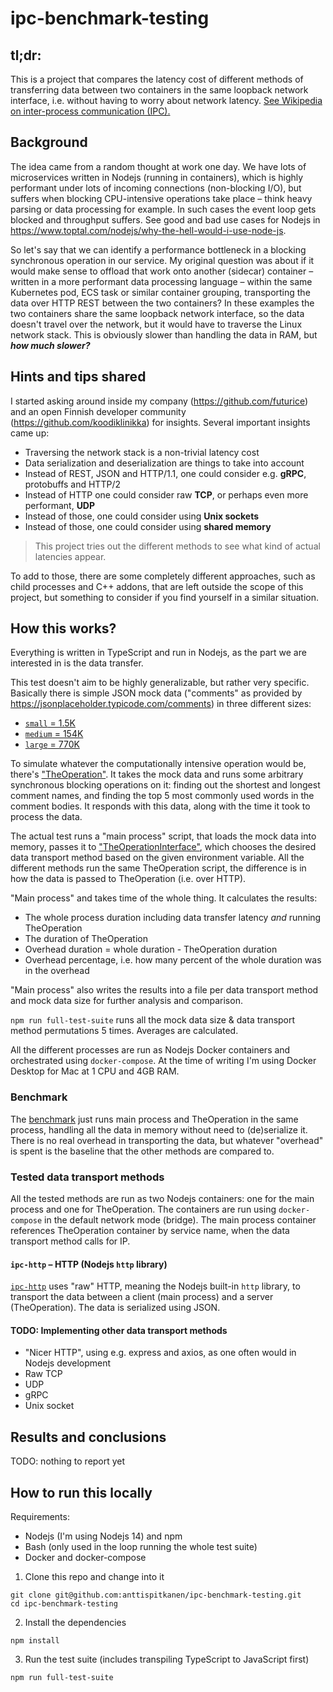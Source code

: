 # ipc-benchmark-testing

## tl;dr:

This is a project that compares the latency cost of different methods of transferring data between two containers in the same loopback network interface, i.e. without having to worry about network latency. [See Wikipedia on inter-process communication (IPC).](https://en.wikipedia.org/wiki/Inter-process_communication)

## Background

The idea came from a random thought at work one day. We have lots of microservices written in Nodejs (running in containers), which is highly performant under lots of incoming connections (non-blocking I/O), but suffers when blocking CPU-intensive operations take place – think heavy parsing or data processing for example. In such cases the event loop gets blocked and throughput suffers. See good and bad use cases for Nodejs in https://www.toptal.com/nodejs/why-the-hell-would-i-use-node-js.

So let's say that we can identify a performance bottleneck in a blocking synchronous operation in our service. My original question was about if it would make sense to offload that work onto another (sidecar) container – written in a more performant data processing language – within the same Kubernetes pod, ECS task or similar container grouping, transporting the data over HTTP REST between the two containers? In these examples the two containers share the same loopback network interface, so the data doesn't travel over the network, but it would have to traverse the Linux network stack. This is obviously slower than handling the data in RAM, but **_how much slower?_**

## Hints and tips shared

I started asking around inside my company (https://github.com/futurice) and an open Finnish developer community (https://github.com/koodiklinikka) for insights. Several important insights came up:

- Traversing the network stack is a non-trivial latency cost
- Data serialization and deserialization are things to take into account
- Instead of REST, JSON and HTTP/1.1, one could consider e.g. **gRPC**, protobuffs and HTTP/2
- Instead of HTTP one could consider raw **TCP**, or perhaps even more performant, **UDP**
- Instead of those, one could consider using **Unix sockets**
- Instead of those, one could consider using **shared memory**

> This project tries out the different methods to see what kind of actual latencies appear.

To add to those, there are some completely different approaches, such as child processes and C++ addons, that are left outside the scope of this project, but something to consider if you find yourself in a similar situation.

## How this works?

Everything is written in TypeScript and run in Nodejs, as the part we are interested in is the data transfer.

This test doesn't aim to be highly generalizable, but rather very specific. Basically there is simple JSON mock data ("comments" as provided by https://jsonplaceholder.typicode.com/comments) in three different sizes:

- [`small` = 1.5K](/shared/mockData.small.json)
- [`medium` = 154K](/shared/mockData.medium.json)
- [`large` = 770K](/shared/mockData.large.json)

To simulate whatever the computationally intensive operation would be, there's ["TheOperation"](/shared/TheOperation.ts). It takes the mock data and runs some arbitrary synchronous blocking operations on it: finding out the shortest and longest comment names, and finding the top 5 most commonly used words in the comment bodies. It responds with this data, along with the time it took to process the data.

The actual test runs a "main process" script, that loads the mock data into memory, passes it to ["TheOperationInterface"](/shared/TheOperationInterface.ts), which chooses the desired data transport method based on the given environment variable. All the different methods run the same TheOperation script, the difference is in how the data is passed to TheOperation (i.e. over HTTP).

"Main process" and takes time of the whole thing. It calculates the results:

- The whole process duration including data transfer latency _and_ running TheOperation
- The duration of TheOperation
- Overhead duration = whole duration - TheOperation duration
- Overhead percentage, i.e. how many percent of the whole duration was in the overhead

"Main process" also writes the results into a file per data transport method and mock data size for further analysis and comparison.

`npm run full-test-suite` runs all the mock data size & data transport method permutations 5 times. Averages are calculated.

All the different processes are run as Nodejs Docker containers and orchestrated using `docker-compose`. At the time of writing I'm using Docker Desktop for Mac at 1 CPU and 4GB RAM.

### Benchmark

The [benchmark](/benchmark) just runs main process and TheOperation in the same process, handling all the data in memory without need to (de)serialize it. There is no real overhead in transporting the data, but whatever "overhead" is spent is the baseline that the other methods are compared to.

### Tested data transport methods

All the tested methods are run as two Nodejs containers: one for the main process and one for TheOperation. The containers are run using `docker-compose` in the default network mode (bridge). The main process container references TheOperation container by service name, when the data transport method calls for IP.

#### `ipc-http` – HTTP (Nodejs `http` library)

[`ipc-http`](/ipc-http) uses "raw" HTTP, meaning the Nodejs built-in `http` library, to transport the data between a client (main process) and a server (TheOperation). The data is serialized using JSON.

#### TODO: Implementing other data transport methods

- "Nicer HTTP", using e.g. express and axios, as one often would in Nodejs development
- Raw TCP
- UDP
- gRPC
- Unix socket

## Results and conclusions

TODO: nothing to report yet

## How to run this locally

Requirements:

- Nodejs (I'm using Nodejs 14) and npm
- Bash (only used in the loop running the whole test suite)
- Docker and docker-compose

1. Clone this repo and change into it

```
git clone git@github.com:anttispitkanen/ipc-benchmark-testing.git
cd ipc-benchmark-testing
```

2. Install the dependencies

```
npm install
```

3. Run the test suite (includes transpiling TypeScript to JavaScript first)

```
npm run full-test-suite
```
